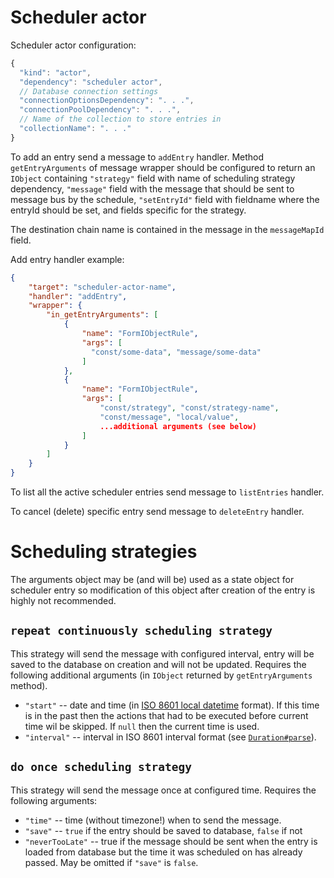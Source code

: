 # Scheduler actor

Scheduler actor configuration:

``` JavaScript
{
  "kind": "actor",
  "dependency": "scheduler actor",
  // Database connection settings
  "connectionOptionsDependency": ". . .",
  "connectionPoolDependency": ". . .",
  // Name of the collection to store entries in
  "collectionName": ". . ."
}
```

To add an entry send a message to `addEntry` handler. Method `getEntryArguments` of message wrapper should be configured to return an `IObject` containing `"strategy"` field with name of scheduling strategy dependency, `"message"` field with the message that should be sent to message bus by the schedule, `"setEntryId"` field with fieldname where the entryId should be set, and fields specific for the strategy.

The destination chain name is contained in the message in the `messageMapId` field.

Add entry handler example:

```json
{
    "target": "scheduler-actor-name",
    "handler": "addEntry",
    "wrapper": {
        "in_getEntryArguments": [
            {
                "name": "FormIObjectRule",
                "args": [
                  "const/some-data", "message/some-data"
                ]
            },
            {
                "name": "FormIObjectRule",
                "args": [
                    "const/strategy", "const/strategy-name",
                    "const/message", "local/value",
                    ...additional arguments (see below)
                ]
            }
        ]
    }
}
```

To list all the active scheduler entries send message to `listEntries` handler.

To cancel (delete) specific entry send message to `deleteEntry` handler.

# Scheduling strategies

The arguments object may be (and will be) used as a state object for scheduler entry so modification of this object after creation of the entry is highly not recommended.
## `repeat continuously scheduling strategy`

This strategy will send the message with configured interval, entry will be saved to the database on creation and will not be updated. Requires the following additional arguments (in `IObject` returned by `getEntryArguments` method).
- `"start"` -- date and time (in [ISO 8601 local datetime](https://docs.oracle.com/javase/8/docs/api/java/time/format/DateTimeFormatter.html#ISO_LOCAL_DATE_TIME) format). If this time is in the past then the actions that had to be executed before current time wil be skipped. If `null` then the current time is used.
- `"interval"` -- interval in ISO 8601 interval format (see [`Duration#parse`](https://docs.oracle.com/javase/8/docs/api/java/time/Duration.html#parse-java.lang.CharSequence-)).
## `do once scheduling strategy`

This strategy will send the message once at configured time. Requires the following arguments:
- `"time"` -- time (without timezone!) when to send the message.
- `"save"` -- `true` if the entry should be saved to database, `false` if not
- `"neverTooLate"` -- true if the message should be sent when the entry is loaded from database but the time it was scheduled on has already passed. May be omitted if `"save"` is `false`.
